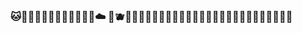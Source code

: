 ### 🐱🦖🌼🐣✨🥙🐖🐢🌯🌸🐸🐝☁️ 🍑🫐🧸🎀💖🦭🧋🐮🦋🍄🌈🐐🐭🌊🧇🌮🌻🥤🐚🦦🍜🐛🦐🍕🍋👾💞

<!--
**belennazareth/belennazareth** is a ✨ _special_ ✨ repository because its `README.md` (this file) appears on your GitHub profile.

Here are some ideas to get you started:

- 🔭 I’m currently working on ...
- 🌱 I’m currently learning ...
- 👯 I’m looking to collaborate on ...
- 🤔 I’m looking for help with ...
- 💬 Ask me about ...
- 📫 How to reach me: ...
- 😄 Pronouns: ...
- ⚡ Fun fact: ...
-->
